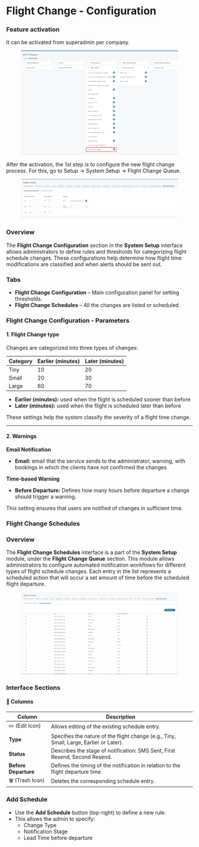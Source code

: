 # Flight Change - Configuration

### Feature activation

It can be activated from superadmin per company.

<figure><img src="../.gitbook/assets/image (1) (1) (1).png" alt=""><figcaption></figcaption></figure>

After the activation, the 1st step is to configure the new flight change process. For this, go to Setup -> System Setup -> Flight Change Queue.&#x20;

<figure><img src="../.gitbook/assets/image (3).png" alt=""><figcaption></figcaption></figure>

### Overview

The **Flight Change Configuration** section in the **System Setup** interface allows administrators to define rules and thresholds for categorizing flight schedule changes. These configurations help determine how flight time modifications are classified and when alerts should be sent out.

### Tabs

* **Flight Change Configuration** – Main configuration panel for setting thresholds.
* **Flight Change Schedules** – All the changes are listed or scheduled.

### Flight Change Configuration - Parameters

#### 1. Flight Change type

Changes are categorized into three types of changes:

| Category | Earlier (minutes) | Later (minutes) |
| -------- | ----------------- | --------------- |
| Tiny     | 10                | 20              |
| Small    | 20                | 30              |
| Large    | 60                | 70              |

* **Earlier (minutes):** used when the flight is scheduled sooner than before
* **Later (minutes):** used when the flight is scheduled later than before

These settings help the system classify the severity of a flight time change.

***

#### 2. Warnings

**Email Notification**

* **Email:** email that the service sends to the administrator, warning, with bookings in which the clients have not confirmed the changes

**Time-based Warning**

* **Before Departure:** Defines how many hours before departure a change should trigger a warning.

This setting ensures that users are notified of changes in sufficient time.



### Flight  Change Schedules

### Overview

The **Flight Change Schedules** interface is a part of the **System Setup** module, under the **Flight Change Queue** section. This module allows administrators to configure automated notification workflows for different types of flight schedule changes. Each entry in the list represents a scheduled action that will occur a set amount of time before the scheduled flight departure.

<figure><img src="../.gitbook/assets/image (2) (1).png" alt=""><figcaption></figcaption></figure>

### Interface Sections

#### 🔹 Columns

| Column               | Description                                                                             |
| -------------------- | --------------------------------------------------------------------------------------- |
| ✏️ (Edit Icon)       | Allows editing of the existing schedule entry.                                          |
| **Type**             | Specifies the nature of the flight change (e.g., Tiny, Small, Large, Earlier or Later). |
| **Status**           | Describes the stage of notification: SMS Sent, First Resend, Second Resend.             |
| **Before Departure** | Defines the timing of the notification in relation to the flight departure time.        |
| 🗑️ (Trash Icon)     | Deletes the corresponding schedule entry.                                               |

### Add Schedule

* Use the **Add Schedule** button (top-right) to define a new rule.
* This allows the admin to specify:
  * Change Type
  * Notification Stage
  * Lead Time before departure

